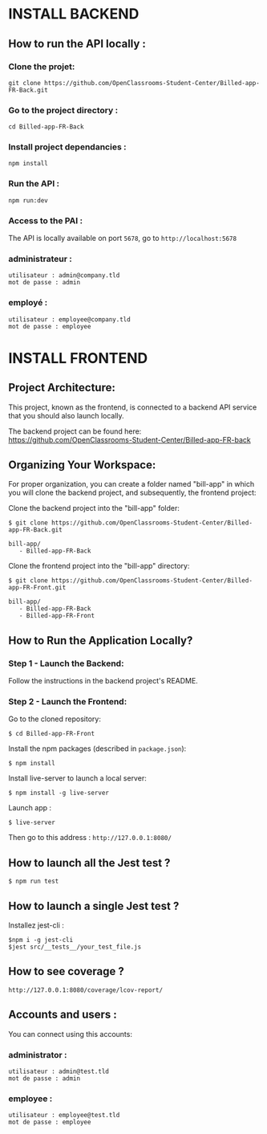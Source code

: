 # INSTALL BACKEND

## How to run the API locally :


### Clone the projet:
```
git clone https://github.com/OpenClassrooms-Student-Center/Billed-app-FR-Back.git
```

### Go to the project directory :
```
cd Billed-app-FR-Back
```

### Install project dependancies :

```
npm install
```

### Run the API :

```
npm run:dev
```

### Access to the PAI :

The API is locally available on port `5678`, go to `http://localhost:5678`

### administrateur : 
```
utilisateur : admin@company.tld 
mot de passe : admin
```
### employé :
```
utilisateur : employee@company.tld
mot de passe : employee
```

# INSTALL FRONTEND

## Project Architecture:
This project, known as the frontend, is connected to a backend API service that you should also launch locally.

The backend project can be found here: https://github.com/OpenClassrooms-Student-Center/Billed-app-FR-back

## Organizing Your Workspace:
For proper organization, you can create a folder named "bill-app" in which you will clone the backend project, and subsequently, the frontend project:

Clone the backend project into the "bill-app" folder:


```
$ git clone https://github.com/OpenClassrooms-Student-Center/Billed-app-FR-Back.git
```

```
bill-app/
   - Billed-app-FR-Back
```

Clone the frontend project into the "bill-app" directory:
```
$ git clone https://github.com/OpenClassrooms-Student-Center/Billed-app-FR-Front.git
```

```
bill-app/
   - Billed-app-FR-Back
   - Billed-app-FR-Front
```

## How to Run the Application Locally?

### Step 1 - Launch the Backend:

Follow the instructions in the backend project's README.

### Step 2 - Launch the Frontend:

Go to the cloned repository:
```
$ cd Billed-app-FR-Front
```

Install the npm packages (described in `package.json`):
```
$ npm install
```

Install live-server to launch a local server:
```
$ npm install -g live-server
```

Launch app :
```
$ live-server
```

Then go to this address : `http://127.0.0.1:8080/`


## How to launch all the Jest test ?

```
$ npm run test
```

## How to launch a single Jest test ?

Installez jest-cli :

```
$npm i -g jest-cli
$jest src/__tests__/your_test_file.js
```

## How to see coverage ?

`http://127.0.0.1:8080/coverage/lcov-report/`

## Accounts and users :

You can connect using this accounts:

### administrator : 
```
utilisateur : admin@test.tld 
mot de passe : admin
```
### employee :
```
utilisateur : employee@test.tld
mot de passe : employee
```

